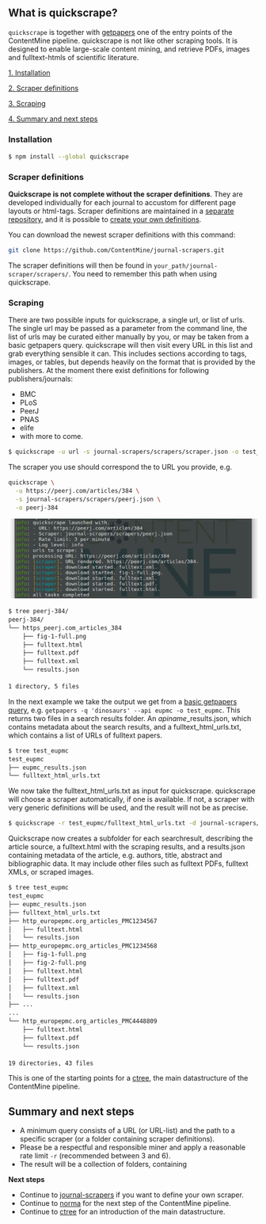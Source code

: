 

## What is quickscrape?

`quickscrape` is together with [getpapers](../getpapers/getpapers-tutorial.md) one of the entry points of the ContentMine pipeline. quickscrape is not like other scraping tools. It is designed to enable large-scale content mining, and retrieve PDFs, images and fulltext-htmls of scientific literature.

[1. Installation](#installation)

[2. Scraper definitions](#scraper-definitions)

[3. Scraping](#scraping)

[4. Summary and next steps](#summary-and-next-steps)



### Installation

```bash
$ npm install --global quickscrape
```

### Scraper definitions

**Quickscrape is not complete without the scraper definitions**. They are developed individually for each journal to accustom for different page layouts or html-tags. Scraper definitions are maintained in a [separate repository](https://github.com/ContentMine/journal-scrapers.git), and it is possible to [create your own definitions](../journal-scrapers/journal-scrapers-tutorial.md).

You can download the newest scraper definitions with this command:
```bash
git clone https://github.com/ContentMine/journal-scrapers.git
```
The scraper definitions will then be found in `your_path/journal-scraper/scrapers/`. You need to remember this path when using quickscrape. 

### Scraping

There are two possible inputs for quickscrape, a single url, or list of urls. The single url may be passed as a parameter from the command line, the list of urls may be curated either manually by you, or may be taken from a basic getpapers query. quickscrape will then visit every URL in this list and grab everything sensible it can. This includes sections according to tags, images, or tables, but depends heavily on the format that is provided by the publishers. At the moment there exist definitions for following publishers/journals:

* BMC
* PLoS
* PeerJ
* PNAS
* elife
* with more to come.

```bash
$ quickscrape -u url -s journal-scrapers/scrapers/scraper.json -o test_folder
```

The scraper you use should correspond the to URL you provide, e.g.

```bash
quickscrape \
  -u https://peerj.com/articles/384 \
  -s journal-scrapers/scrapers/peerj.json \
  -o peerj-384
```

![quickscrape-url](../../resources/images/software/quickscrape/quickscrape-url.png)

```bash
$ tree peerj-384/
peerj-384/
└── https_peerj.com_articles_384
    ├── fig-1-full.png
    ├── fulltext.html
    ├── fulltext.pdf
    ├── fulltext.xml
    └── results.json

1 directory, 5 files
```

In the next example we take the output we get from a [basic getpapers query](../getpapers/getpapers-tutorial.md#construct-a-simple-query_and-compare-results), e.g. `getpapers -q 'dinosaurs' --api eupmc -o test_eupmc`. This returns two files in a search results folder. An *apiname*_results.json, which contains metadata about the search results, and a fulltext_html_urls.txt, which contains a list of URLs of fulltext papers.

```bash
$ tree test_eupmc
test_eupmc
├── eupmc_results.json
└── fulltext_html_urls.txt
```

We now take the fulltext_html_urls.txt as input for quickscrape. quickscrape will choose a scraper automatically, if one is available. If not, a scraper with very generic definitions will be used, and the result will not be as precise.

```bash
$ quickscrape -r test_eupmc/fulltext_html_urls.txt -d journal-scrapers/scrapers/ -o test_eupmc
```

Quickscrape now creates a subfolder for each searchresult, describing the article source, a fulltext.html with the scraping results, and a results.json containing metadata of the article, e.g. authors, title, abstract and bibliographic data. It may include other files such as fulltext PDFs, fulltext XMLs, or scraped images.
```bash
$ tree test_eupmc
test_eupmc
├── eupmc_results.json
├── fulltext_html_urls.txt
├── http_europepmc.org_articles_PMC1234567
│   ├── fulltext.html
│   └── results.json
├── http_europepmc.org_articles_PMC1234568
│   ├── fig-1-full.png
│   ├── fig-2-full.png
│   ├── fulltext.html
│   ├── fulltext.pdf
│   ├── fulltext.xml
│   └── results.json
├── ...
...
└── http_europepmc.org_articles_PMC4448809
    ├── fulltext.html
    ├── fulltext.pdf
    └── results.json

19 directories, 43 files

```

This is one of the starting points for a [ctree](../ctree-introduction.md), the main datastructure of the ContentMine pipeline.


## Summary and next steps

* A minimum query consists of a URL (or URL-list) and the path to a specific scraper (or a folder containing scraper definitions).
* Please be a respectful and responsible miner and apply a reasonable rate limit `-r` (recommended between 3 and 6).
* The result will be a collection of folders, containing 

**Next steps**
* Continue to [journal-scrapers](../journal-scrapers/journal-scrapers-tutorial.md) if you want to define your own scraper.
* Continue to [norma](../norma/norma-tutorial.md) for the next step of the ContentMine pipeline.
* Continue to [ctree](../ctree/ctree-overview.md) for an introduction of the main datastructure.